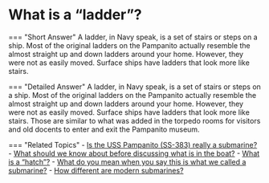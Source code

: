 # What is a “ladder”?


=== "Short Answer"
    A ladder, in Navy speak, is a set of stairs or steps on a ship. Most of the original ladders on the Pampanito actually resemble the almost straight up and down ladders around your home. However, they were not as easily moved. Surface ships have ladders that look more like stairs.

=== "Detailed Answer"
    A ladder, in Navy speak, is a set of stairs or steps on a ship.  Most of the original ladders on the Pampanito actually resemble the almost straight up and down ladders around your home.  However, they were not as easily moved.  Surface ships have ladders that look more like stairs.  Those are similar to what was added in the torpedo rooms for visitors and old docents to enter and exit the Pampanito museum.

=== "Related Topics"
    - [Is the USS Pampanito (SS-383) really a submarine?](./is-the-uss-pampanito-ss-383-really-a-submarine.md)
    - [What should we know about before discussing what is in the boat?](./what-should-we-know-about-before-discussing-what-is-in-the-boat.md)
    - [What is a “hatch”?](./what-is-a-hatch.md)
    - [What do you mean when you say this is what we called a submarine?](./what-do-you-mean-when-you-say-this-is-what-we-called-a-submarine.md)
    - [How different are modern submarines?](./how-different-are-modern-submarines.md)

